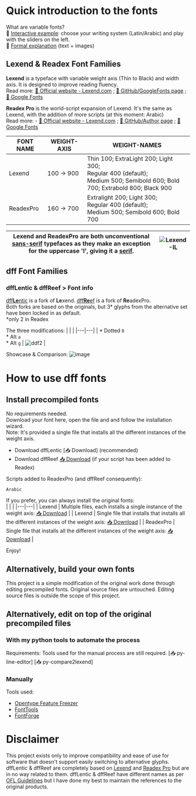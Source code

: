 # Quick introduction to the fonts
What are variable fonts? <br>
     🔗 [Interactive example](https://fonts.google.com/specimen/Readex+Pro/tester): choose your writing system (Latin/Arabic) and play with the sliders on the left.<br>
     🔗 [Formal explanation](https://fonts.google.com/knowledge/introducing_type/introducing_variable_fonts) (text + images)

## Lexend & Readex Font Families
**Lexend** is a typeface with variable weight axis (Thin to Black) and width axis. It is designed to improve reading fluency. <br>
Read more: [🔗 Official website - Lexend.com](https://www.lexend.com/) ; [🔗 GitHub/GoogleFonts page](https://github.com/googlefonts/lexend) ; [🔗 Google Fonts](https://fonts.google.com/specimen/Lexend)

**Readex Pro** is the world-script expansion of Lexend. It's the same as Lexend, with the addition of more scripts (at this moment: Arabic) <br>
Read more: - [🔗 Official website - Lexend.com](https://www.lexend.com/) ; [🔗 GitHub/Author page](https://github.com/ThomasJockin/readexpro) ; [🔗 Google Fonts](https://fonts.google.com/specimen/Readex+Pro)

| FONT NAME | WEIGHT-AXIS | WEIGHT-NAMES | 
|---|---|---|
| Lexend | 100 → 900 | Thin 100; ExtraLight 200; Light 300; <br>Regular 400 (default);<br>Medium 500; Semibold 600; Bold 700; Extrabold 800; Black 900 |
| ReadexPro | 160 → 700 | Extralight 200; Light 300; <br>Regular 400 (default); <br>Medium 500; Semibold 600; Bold 700 |

| Lexend and ReadexPro are both unconventional [sans-serif](https://en.wikipedia.org/wiki/Sans-serif) typefaces as they make an exception for the uppercase 'I', giving it a [serif](https://en.wikipedia.org/wiki/Serif). | ![Lexend-IL](https://github.com/user-attachments/assets/be949aeb-5d45-4b8a-9423-7dc827bbf81c) |
|---|---|

## dff Font Families
### dffLentic & dffReef > Font info
[dff**Le**ntic](https://github.com/horseDeveloper/dffLentic) is a fork of **Le**xend. [dff**Re**ef](https://github.com/horseDeveloper/dffReef) is a fork of **Re**adexPro. <br>
Both forks are based on the originals, but 3* glyphs from the alternative set have been locked in as default. <br>
*only 2 in Readex

The three modifications:
| | |
|---|---|
| * Dotted `0`<br>* Alt `a`<br>* Alt `g` | ![ddf2](https://github.com/user-attachments/assets/b4fe606e-76aa-456e-b573-5213b404655e) |

Showcase & Comparison:
![image](https://github.com/user-attachments/assets/93469e57-6b52-48c1-b37d-6f965c9b9ae5)


# How to use dff fonts
## Install precompiled fonts
No requirements needed. <br>
Download your font here, open the file and and follow the installation wizard. <br>
Note: It's provided a single file that installs all the different instances of the weight axis.
  * Download dffLentic [📥 Download] (recommended) <br>
  * Download dffReef [📥 Download](https://github.com/horseDeveloper/DffReef/tree/master/dffFonts) (if your script has been added to Readex)

Scripts added to ReadexPro (and dffReef consequently): 
```
Arabic
```

If you prefer, you can always install the original fonts:<br>
| | |
|---|---|
| Lexend | Multiple files, each installs a single instance of the weight axis: [📥 Download](https://github.com/googlefonts/lexend/tree/main/fonts) |
| Lexend | Single file that installs that installs all the different instances of the weight axis: [📥 Download](https://github.com/googlefonts/lexend/tree/main/fonts/lexend/variable) |
| ReadexPro | Single file that installs all the different instances of the weight axis: [📥 Download](https://github.com/ThomasJockin/readexpro/tree/master/fonts/variable) |

Enjoy!

## Alternatively, build your own fonts
This project is a simple modification of the original work done through editing precompiled fonts. Original source files are untouched. Editing source files is outside the scope of this project.

## Alternatively, edit on top of the original precompiled files
### With my python tools to automate the process
Requirements: Tools used for the manual process are still required.
[📥 py-line-editor]
[📥 py-compare2lexend]

### Manually
Tools used:
* [Opentype Feature Freezer](https://github.com/twardoch/fonttools-opentype-feature-freezer)
* [FontTools](https://github.com/fonttools/fonttools)
* [FontForge](https://github.com/fontforge/fontforge)


# Disclaimer
This project exists only to improve compatibility and ease of use for software that doesn't support easily switching to alternative glyphs. dffLentic & dffReef are completely based on [Lexend](https://www.lexend.com/) and [Readex Pro](https://github.com/ThomasJockin/readexpro) but are in no way related to them. dffLentic & dffReef have different names as per [OFL Guidelines](https://openfontlicense.org/how-to-modify-ofl-fonts/) but I have done my best to maintain the references to the original products.
